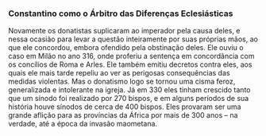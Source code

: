 ### Constantino como o Árbitro das Diferenças Eclesiásticas 

Novamente os donatistas suplicaram ao imperador pela causa deles, e nessa ocasião para levar a questão inteiramente por suas próprias mãos, ao que ele concordou, embora ofendido pela obstinação deles. Ele ouviu o caso em Milão no ano 316, onde proferiu a sentença em concordância com os concílios de Roma e Arles. Ele também emitiu decretos contra eles, aos quais ele mais tarde repeliu ao ver as perigosas consequências das medidas violentas. Mas o donatismo logo se tornou uma cisma feroz, generalizada e intolerante na igreja. Já em 330 eles tinham crescido tanto que um sínodo foi realizado por 270 bispos, e em alguns períodos de sua história houve sínodos de cerca de 400 bispos. Eles provaram ser uma grande aflição para as províncias da África por mais de 300 anos – na verdade, até a época da invasão maometana.
